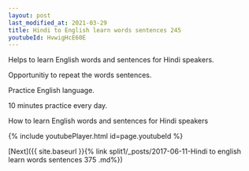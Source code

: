 ```yaml
---
layout: post
last_modified_at: 2021-03-29
title: Hindi to English learn words sentences 245 
youtubeId: HvwigHcE60E
---
```

 
 
Helps to learn English words and sentences for Hindi speakers.

Opportunitiy to repeat the words sentences. 

Practice English language. 
 
10 minutes practice every day. 
 
How to learn English words and sentences for Hindi speakers 
 
{% include youtubePlayer.html id=page.youtubeId %}
 
 
[Next]({{ site.baseurl }}{% link  split1/_posts/2017-06-11-Hindi to english learn words sentences 375 .md%})
 
